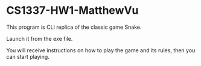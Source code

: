 # CS1337-HW1-MatthewVu
 This program is CLI replica of the classic game Snake.
 
 Launch it from the exe file.
 
 You will receive instructions on how to play the game and its rules, then you can start playing.
